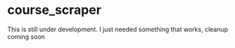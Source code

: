 # course_scraper
This is still under development. I just needed something that works, cleanup coming soon
